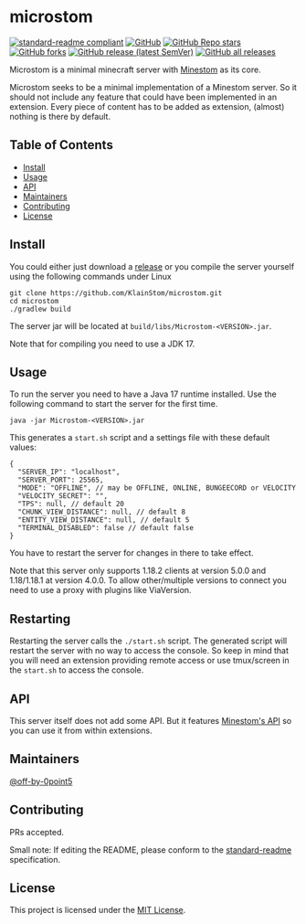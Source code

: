 # microstom

[![standard-readme compliant](https://img.shields.io/badge/standard--readme-OK-green.svg?style=flat-square)](https://github.com/RichardLitt/standard-readme)
[![GitHub](https://img.shields.io/github/license/KlainStom/microstom?style=flat-square)](https://github.com/KlainStom/microstom/blob/master/LICENSE)
[![GitHub Repo stars](https://img.shields.io/github/stars/KlainStom/microstom?style=flat-square)](https://github.com/KlainStom/microstom/stargazers)
[![GitHub forks](https://img.shields.io/github/forks/KlainStom/microstom?style=flat-square)](https://github.com/KlainStom/microstom/network/members)
[![GitHub release (latest SemVer)](https://img.shields.io/github/v/release/KlainStom/microstom?style=flat-square)](https://github.com/KlainStom/microstom/releases/latest)
[![GitHub all releases](https://img.shields.io/github/downloads/KlainStom/microstom/total?style=flat-square)](https://github.com/KlainStom/microstom/releases)

Microstom is a minimal minecraft server with [Minestom](https://github.com/Minestom/Minestom) as its core.

Microstom seeks to be a minimal implementation of a Minestom server.
So it should not include any feature that could have been implemented in an extension.
Every piece of content has to be added as extension, (almost) nothing is there by default.

## Table of Contents

- [Install](#install)
- [Usage](#usage)
- [API](#api)
- [Maintainers](#maintainers)
- [Contributing](#contributing)
- [License](#license)

## Install
You could either just download a [release](https://github.com/KlainStom/microstom/releases) or you compile the server yourself using the following commands under Linux
```shell
git clone https://github.com/KlainStom/microstom.git
cd microstom
./gradlew build
```
The server jar will be located at `build/libs/Microstom-<VERSION>.jar`.

Note that for compiling you need to use a JDK 17.

## Usage
To run the server you need to have a Java 17 runtime installed.
Use the following command to start the server for the first time.
```shell
java -jar Microstom-<VERSION>.jar
```
This generates a `start.sh` script and a settings file with these default values:
```json5
{
  "SERVER_IP": "localhost",
  "SERVER_PORT": 25565,
  "MODE": "OFFLINE", // may be OFFLINE, ONLINE, BUNGEECORD or VELOCITY
  "VELOCITY_SECRET": "",
  "TPS": null, // default 20
  "CHUNK_VIEW_DISTANCE": null, // default 8
  "ENTITY_VIEW_DISTANCE": null, // default 5
  "TERMINAL_DISABLED": false // default false
}
```
You have to restart the server for changes in there to take effect.

Note that this server only supports 1.18.2 clients at version 5.0.0 and 1.18/1.18.1 at version 4.0.0. To allow other/multiple versions to connect you need to use a proxy with plugins like ViaVersion.

## Restarting
Restarting the server calls the `./start.sh` script.
The generated script will restart the server with no way to access the console.
So keep in mind that you will need an extension providing remote access or use tmux/screen in the `start.sh` to access the console.


## API
This server itself does not add some API. But it features [Minestom's API](https://github.com/Minestom/Minestom) so you can use it from within extensions.

## Maintainers

[@off-by-0point5](https://github.com/off-by-0point5)

## Contributing

PRs accepted.

Small note: If editing the README, please conform to the [standard-readme](https://github.com/RichardLitt/standard-readme) specification.

## License

This project is licensed under the [MIT License](LICENSE).
